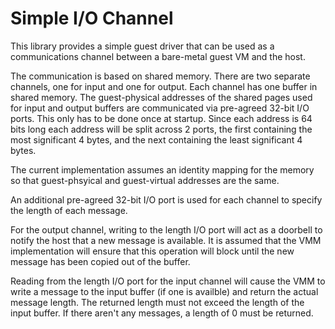 # Simple I/O Channel

This library provides a simple guest driver that can be used as a communications
channel between a bare-metal guest VM and the host.

The communication is based on shared memory. There are two separate channels,
one for input and one for output. Each channel has one buffer in shared memory.
The guest-physical addresses of the shared pages used for input and output
buffers are communicated via pre-agreed 32-bit I/O ports. This only has to be
done once at startup. Since each address is 64 bits long each address will be
split across 2 ports, the first containing the most significant 4 bytes, and the
next containing the least significant 4 bytes.

The current implementation assumes an identity mapping for the memory so that
guest-phsyical and guest-virtual addresses are the same.

An additional pre-agreed 32-bit I/O port is used for each channel to specify the
length of each message.

For the output channel, writing to the length I/O port will act as a doorbell to
notify the host that a new message is available. It is assumed that the VMM
implementation will ensure that this operation will block until the new message
has been copied out of the buffer.

Reading from the length I/O port for the input channel will cause the VMM to
write a message to the input buffer (if one is availble) and return the actual
message length. The returned length must not exceed the length of the input
buffer. If there aren't any messages, a length of 0 must be returned.
